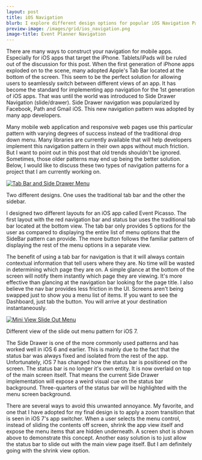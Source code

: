```yaml
---
layout: post
title: iOS Navigation
blurb: I explore different design options for popular iOS Navigation Patterns. 
preview-image: /images/grid/ios_navigation.png
image-title: Event Planner Navigation
---
```


There are many ways to construct your navigation for mobile apps.  Especially for iOS apps that target the iPhone. Tablets/iPads will be ruled out of the discussion for this post. When the first generation of iPhone apps exploded on to the scene, many adopted Apple's Tab Bar located at the bottom of the screen.  This seem to be the perfect solution for allowing users to seamlessly switch between different views of an app. It has become the standard for implementing app navigation for the 1st generation of iOS apps. That was until the world was introduced to Side Drawer Navigation (slide/drawer).  Side Drawer navigation was popularized by Facebook, Path and Gmail iOS. This new navigation pattern was adopted by many app developers. 

Many mobile web application and responsive web pages use this particular pattern with varying degrees of success instead of the traditional drop down menu.  Many libraries are currently available that will help developers implement this navigation pattern in their own apps without much friction. But I want to point out in this post that old trends shouldn't be ignored.  Sometimes, those older patterns may end up being the better solution.  Below, I would like to discuss these two types of navigation patterns for a project that I am currently working on.  

<div class="post-image">
  <a href="/images/posts/iOS_Navigation/DualViews.jpg" data-imagelightbox="b"><img src="/images/posts/iOS_Navigation/DualViews.jpg" title="Tab Bar and Slide Out Menu" alt="Tab Bar and Side Drawer Menu"/></a>
  <p class="caption">Two different designs. One uses the traditional tab bar and the other the sidebar.</p>
</div>

I designed two different layouts for an iOS app called Event Picasso.  The first layout with the red navigation bar and status bar uses the traditional tab bar located at the bottom view.  The tab bar only provides 5 options for the user as compared to displaying the entire list of menu options that the SideBar pattern can provide. The more button follows the familiar pattern of displaying the rest of the menu options in a separate view.  

The benefit of using a tab bar for navigation is that it will always contain contextual information that tell users where they are. No time will be wasted in determining which page they are on. A simple glance at the bottom of the screen will notify them instantly which page they are viewing. It's more effective than glancing at the navigation bar looking for the page title. I also believe the nav bar provides less friction in the UI. Screens aren't being swapped just to show you a menu list of items. If you want to see the Dashboard, just tab the button. You will arrive at your destination instantaneously.  

<div class="post-image">
  <a href="/images/posts/iOS_Navigation/EP_Menu_Modern_BG.jpg" data-imagelightbox="b"><img src="/images/posts/iOS_Navigation/MiniNav.jpg" title="Mini View Slide Out Menu" alt="Mini View Slide Out Menu"/></a>
  <p class="caption">Different view of the slide out menu pattern for iOS 7.</p>
</div>

The Side Drawer is one of the more commonly used patterns and has worked well in iOS 6 and earlier.  This is mainly due to the fact that the status bar was always fixed and isolated from the rest of the app. Unfortunately, iOS 7 has changed how the status bar is positioned on the screen. The status bar is no longer it's own entity. It is now overlaid on top of the main screen itself.  That means the current Side Drawer implementation will expose a weird visual cue on the status bar background. Three-quarters of the status bar will be highlighted with the menu screen background. 

There are several ways to avoid this unwanted  annoyance. My favorite, and one that I have adopted for my final design is to apply a zoom transition that is seen in iOS 7's app switcher. When a user selects the menu control, instead of sliding the contents off screen, shrink the app view itself and expose the menu items that are hidden underneath. A screen shot is shown above to demonstrate this concept. Another easy solution is to just allow the status bar to slide out with the main view page itself. But I am definitely going with the shrink view option.  